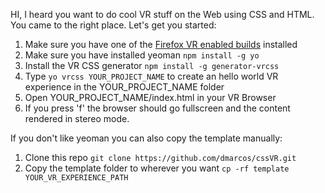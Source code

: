 HI, I heard you want to do cool VR stuff on the Web using CSS and HTML. You came to the right place. Let's get you started:

1. Make sure you have one of the [Firefox VR enabled builds](http://vrhelloworld.com/builds/ "VR Firefox") installed
2. Make sure you have installed yeoman `npm install -g yo`
3. Install the VR CSS generator `npm install -g generator-vrcss`
4. Type `yo vrcss YOUR_PROJECT_NAME` to create an hello world VR experience in the YOUR_PROJECT_NAME folder
5. Open YOUR_PROJECT_NAME/index.html in your VR Browser
6. If you press 'f' the browser should go fullscreen and the content rendered in stereo mode.

If you don't like yeoman you can also copy the template manually:

1. Clone this repo
`git clone https://github.com/dmarcos/cssVR.git`
3. Copy the template folder to wherever you want
`cp -rf template YOUR_VR_EXPERIENCE_PATH`



